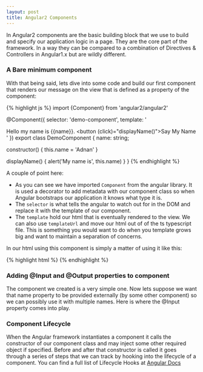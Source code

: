 ```yaml
---
layout: post
title: Angular2 Components
---
```


In Angular2 components are the basic building block that we use to build and specify our application logic in a page. They are the core part of the framework. In a way they can be compared to a combination of Directives & Controllers in Angular1.x but are wildly different.

### A Bare minimum component
With that being said, lets dive into some code and build our first component that renders our message on the view that is defined as a property of the component:

{% highlight js %}
import {Component} from 'angular2/angular2'

@Component({
  selector: 'demo-component',
  template: '<div>Hello my name is {{name}}. <button (click)="displayName()">Say My Name</button></div>'
})
export class DemoComponent {
  name: string;
  
  constructor() {
    this.name = 'Adnan'
  }
  
  displayName() {
    alert('My name is', this.name)
  }
}
{% endhighlight %}

A couple of point here:

* As you can see we have imported <code>Component</code> from the angular library. It is used a decorator to add metadata with our component class so
  when Angular bootstraps our application it knows what type it is.
* The <code>selector</code> is what tells the angular to watch out for in the DOM and replace it with the template of our component. 
* The <code>template</code> hold our html that is eventually rendered to the view. We can also use <code>templateUrl</code> and move our html out of of the ts typescript file. This is something you would want to do when you template grows big and want to maintain a separation of concerns.

In our html using this component is simply a matter of using it like this:

{% highlight html %}
<demo-component></demo-component>
{% endhighlight %}

### Adding @Input and @Output properties to component
The component we created is a very simple one. Now lets suppose we want that name property to be provided externally (by some other component) so we can
possibly use it with multiple names. Here is where the @Input property comes into play.

### Component Lifecycle

When the Angular framework instantiates a component it calls the constructor of our component class and may inject some other required object if specified. Before and after that constructor is called it goes through a series of steps that we can track by hooking into the lifecycle of a component. You can find a full list of Lifecycle Hooks at <a href="https://angular.io/docs/ts/latest/guide/lifecycle-hooks.html">Angular Docs</a>








